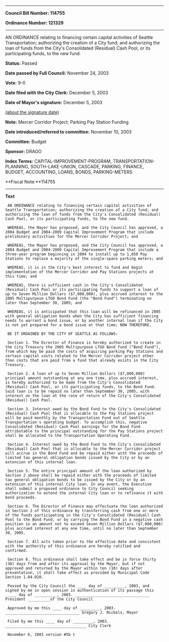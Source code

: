 

********

**Council Bill Number: 114755**
   
**Ordinance Number: 121329**
********

 AN ORDINANCE relating to financing certain capital activities of Seattle Transportation; authorizing the creation of a City fund; and authorizing the loan of funds from the City's Consolidated (Residual) Cash Pool, or its participating funds, to the new fund.

**Status:** Passed
   
**Date passed by Full Council:** November 24, 2003
   
**Vote:** 9-0
   
**Date filed with the City Clerk:** December 5, 2003
   
**Date of Mayor's signature:** December 5, 2003
   
[(about the signature date)](/~public/approvaldate.htm)
   
   
**Note:** Mercer Corridor Project; Parking Pay Station Funding

   
**Date introduced/referred to committee:** November 10, 2003
   
**Committee:** Budget
   
**Sponsor:** DRAGO
   
   
**Index Terms:** CAPITAL-IMPROVEMENT-PROGRAM, TRANSPORTATION-PLANNING, SOUTH-LAKE-UNION, CASCADE, PARKING, FINANCE, BUDGET, ACCOUNTING, LOANS, BONDS, PARKING-METERS

**Fiscal Note:**114755

********

**Text**
   
```
 AN ORDINANCE relating to financing certain capital activities of Seattle Transportation; authorizing the creation of a City fund; and authorizing the loan of funds from the City's Consolidated (Residual) Cash Pool, or its participating funds, to the new fund.

 WHEREAS, the Mayor has proposed, and the City Council has approved, a 2004 Budget and 2004-2009 Capital Improvement Program that include preliminary activities for the Mercer Corridor Project; and

 WHEREAS, the Mayor has proposed, and the City Council has approved, a 2004 Budget and 2004-2009 Capital Improvement Program that include a three-year program beginning in 2004 to install up to 1,650 Pay Stations to replace a majority of the single-space parking meters; and

 WHEREAS, it is in the City's best interest to fund and begin implementation of the Mercer Corridor and Pay Stations projects at this time; and

 WHEREAS, there is sufficient cash in the City's Consolidated (Residual) Cash Pool or its participating funds to support a loan of up to Seven Million Dollars ($7,000,000), plus accrued interest to the 2005 Multipurpose LTGO Bond Fund (the "Bond Fund") terminating no later than September 30, 2005; and

 WHEREAS, it is anticipated that this loan will be refinanced in 2005 with general obligation bonds when the City has sufficient financing needs to warrant a bond issue, or by another internal loan if the City is not yet prepared for a bond issue at that time; NOW THEREFORE,

 BE IT ORDAINED BY THE CITY OF SEATTLE AS FOLLOWS:

 Section 1. The Director of Finance is hereby authorized to create in the City Treasury the 2005 Multipurpose LTGO Bond Fund ("Bond Fund"), from which may be paid the costs of acquiring parking Pay Stations and certain capital costs related to the Mercer Corridor project other than costs that are paid from a fund that already exists in the City Treasury.

 Section 2. A loan of up to Seven Million Dollars ($7,000,000) principal amount outstanding at any one time, plus accrued interest, is hereby authorized to be made from the City's Consolidated (Residual) Cash Pool, or its participating funds, to the Bond Fund. Said loan is to be repaid no later than September 30, 2005, with interest on the loan at the rate of return of the City's Consolidated (Residual) Cash Pool.

 Section 3. Interest owed by the Bond Fund to the City's Consolidated (Residual) Cash Pool that is allocable to the Pay Stations project will be paid monthly by the Transportation Fund out of Seattle Transportation's operating budget. To accomplish this, negative Consolidated (Residual) Cash Pool earnings for the Bond Fund attributable to the principal outstanding for the Pay Stations project shall be allocated to the Transportation Operating Fund.

 Section 4. Interest owed by the Bond Fund to the City's Consolidated (Residual) Cash Pool that is allocable to the Mercer Corridor project will accrue in the Bond Fund and be repaid either with the proceeds of limited tax general obligation bonds issued by the City or by an extension of this internal loan.

 Section 5. The entire principal amount of the loan authorized by Section 2 above shall be repaid either with the proceeds of limited tax general obligation bonds to be issued by the City or by an extension of this internal City loan. In any event, the Executive shall submit a proposed ordinance to City Council seeking authorization to extend the internal City loan or to refinance it with bond proceeds.

 Section 6. The Director of Finance may effectuate the loan authorized in Section 2 of this ordinance by transferring cash from one or more of the funds participating in the City's Consolidated (Residual) Cash Pool to the Bond Fund, or by carrying the Bond Fund in a negative cash position in an amount not to exceed Seven Million Dollars ($7,000,000) plus accrued interest at any one time, until no later than September 30, 2005.

 Section 7. All acts taken prior to the effective date and consistent with the authority of this ordinance are hereby ratified and confirmed.

 Section 8. This ordinance shall take effect and be in force thirty (30) days from and after its approval by the Mayor, but if not approved and returned by the Mayor within ten (10) days after presentation, it shall take effect as provided by Municipal Code Section 1.04.020.

 Passed by the City Council the ____ day of _________, 2003, and signed by me in open session in authentication of its passage this _____ day of __________, 2003. _________________________________ President __________of the City Council

 Approved by me this ____ day of _________, 2003. _________________________________ Gregory J. Nickels, Mayor

 Filed by me this ____ day of _________, 2003. ____________________________________ City Clerk

 November 6, 2003 version #5b t

```
